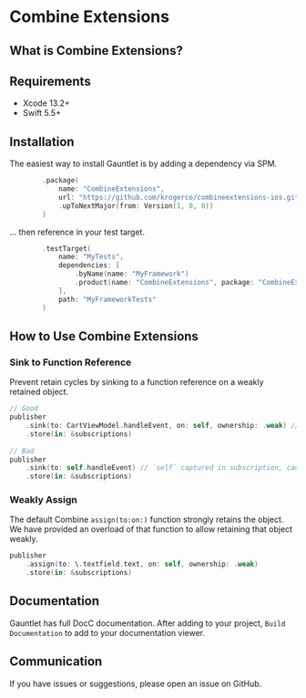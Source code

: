 # Combine Extensions

## What is Combine Extensions?


## Requirements

- Xcode 13.2+
- Swift 5.5+

## Installation

The easiest way to install Gauntlet is by adding a dependency via SPM.

```swift
        .package(
            name: "CombineExtensions",
            url: "https://github.com/krogerco/combineextensions-ios.git",
            .upToNextMajor(from: Version(1, 0, 0))
        )
```

… then reference in your test target.

```swift
        .testTarget(
            name: "MyTests",
            dependencies: [
                .byName(name: "MyFramework")
                .product(name: "CombineExtensions", package: "CombineExtensions-iOS")
            ],
            path: "MyFrameworkTests"
        )
```

## How to Use Combine Extensions

### Sink to Function Reference 

Prevent retain cycles by sinking to a function reference on a weakly retained object.

```swift
// Good
publisher
    .sink(to: CartViewModel.handleEvent, on: self, ownership: .weak) // Safely captured!
    .store(in: &subscriptions)
    
// Bad
publisher
    .sink(to: self.handleEvent) // `self` captured in subscription, causing retain cycle.
    .store(in: &subscriptions)
```

### Weakly Assign

The default Combine `assign(to:on:)` function strongly retains the object. We have provided an overload of that function to allow retaining that object weakly. 

```swift
publisher
    .assign(to: \.textfield.text, on: self, ownership: .weak)
    .store(in: &subscriptions)
```


## Documentation

Gauntlet has full DocC documentation. After adding to your project, `Build Documentation` to add to your documentation viewer.

## Communication

If you have issues or suggestions, please open an issue on GitHub.
